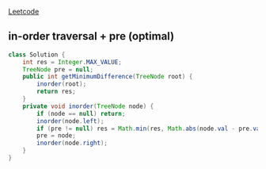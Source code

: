 [Leetcode](https://leetcode.com/problems/minimum-absolute-difference-in-bst/)

## in-order traversal + pre (optimal)
```java
class Solution {
    int res = Integer.MAX_VALUE;
    TreeNode pre = null;
    public int getMinimumDifference(TreeNode root) {
        inorder(root);
        return res;
    }
    private void inorder(TreeNode node) {
        if (node == null) return;
        inorder(node.left);
        if (pre != null) res = Math.min(res, Math.abs(node.val - pre.val));
        pre = node;
        inorder(node.right);
    }
}
```

